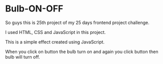 # Bulb-ON-OFF

So guys this is 25th project of my 25 days frontend project challenge.

I used HTML, CSS and JavaScript in this project.

This is a simple effect created using JavaScript.

When you click on button the bulb turn on and again you click button then bulb will turn off.
